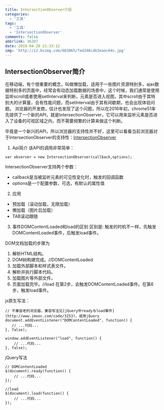 ```yaml
---
title: IntersectionObserver介绍
categories:
  - '工具'
tags:
  - '工具'
  - 'IntersectionObserver'
comments: false
abbrlink: 36207
date: 2019-04-20 21:33:12
img: 'http://i2.bvimg.com/683865/fed246c4b3eaec64s.jpg'
---
```

## IntersectionObserver简介
在移动端，有个很重要的概念，叫做懒加载，适用于一些图片资源特别多，ajax数据特别多的页面中，经常会有动态加载数据的场景中，这个时候，我们通常是使用监听scroll或者使用setInterval来判断，元素是否进入视图，其中scroll由于其特别大的计算量，会有性能问题，而setInterval由于其有间歇期，也会出现体验问题。
浏览器的开发商，估计也发现了这个问题，所以在2016年初，chrome51率先提供了一个新的API，就是IntersectionObserver，它可以用来监听元素是否进入了设备的可视区域之内，而不需要频繁的计算来做这个判断。

毕竟是一个新兴的API，所以浏览器的支持性并不好，这里可以看看当前浏览器对于IntersectionObserver的支持性：[IntersectionObserver](http://caniuse.com/#search=IntersectionObserver)

1. Api简介
该API的调用非常简单：
```
var observer = new IntersectionObserver(callback,options);
```
IntersectionObserver支持两个参数：

* callback是当被监听元素的可见性变化时，触发的回调函数
* options是一个配置参数，可选，有默认的属性值

2. 应用
* 预加载（滚动加载，无限加载）
* 懒加载（图片后加载）
* TAB滚动跟随

3. 事件DOMContentLoaded和load的区别
区别是: 触发的时机不一样，先触发DOMContentLoaded事件，后触发load事件。

DOM文档加载的步骤为

1. 解析HTML结构。
2. DOM树构建完成。//DOMContentLoaded
3. 加载外部脚本和样式表文件。
4. 解析并执行脚本代码。
5. 加载图片等外部文件。
6. 页面加载完毕。//load
在第2步，会触发DOMContentLoaded事件。在第6步，触发load事件。

js原生写法：
```
// 不兼容老的浏览器，兼容写法见[jQuery中ready与load事件](http://www.imooc.com/code/3253)，或用jQuery
document.addEventListener("DOMContentLoaded", function() {
   // ...代码...
}, false);

window.addEventListener("load", function() {
    // ...代码...
}, false);
```
jQuery写法
```
// DOMContentLoaded
$(document).ready(function() {
    // ...代码...
});

//load
$(document).load(function() {
    // ...代码...
});
```